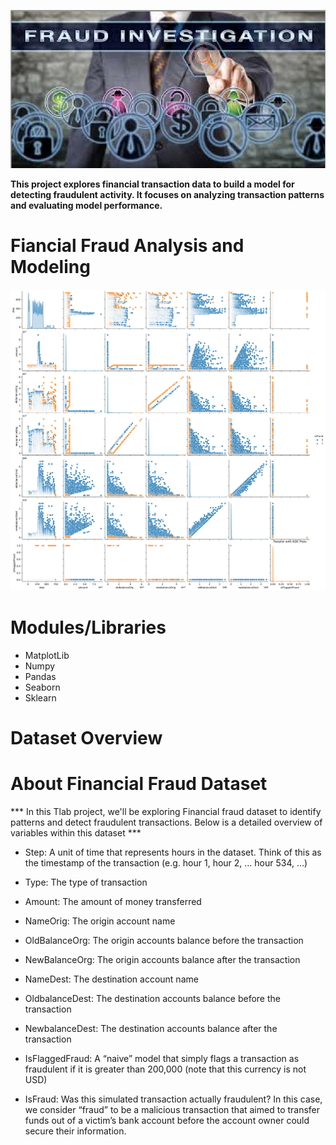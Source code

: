 ![screenshot](images/Fraudimage.png)

**This project explores financial transaction data to build a model for detecting fraudulent activity. It focuses on analyzing transaction patterns and evaluating model performance.**

# Fiancial Fraud Analysis and Modeling
![screenshot](images/pairplot.png)


# Modules/Libraries
* MatplotLib
* Numpy
* Pandas
* Seaborn
* Sklearn

# Dataset Overview




# About Financial Fraud Dataset

*** In this Tlab project, we'll be exploring Financial fraud dataset to identify patterns and detect fraudulent transactions. Below is a  detailed  overview of variables within this dataset ***

* Step: A unit of time that represents hours in the dataset. Think of this as the timestamp of the transaction (e.g. hour 1, hour 2, … hour 534, …) 

* Type: The type of transaction 

* Amount: The amount of money transferred 

* NameOrig: The origin account name

* OldBalanceOrg: The origin accounts balance before the transaction 

* NewBalanceOrg: The origin accounts balance after the transaction 

* NameDest: The destination account name 

* OldbalanceDest: The destination accounts balance before the transaction 

* NewbalanceDest: The destination accounts balance after the transaction 

* IsFlaggedFraud: A “naive” model that simply flags a transaction as fraudulent if it is greater than 200,000 (note that this currency is not USD) 

* IsFraud: Was this simulated transaction actually fraudulent? In this case, we consider “fraud” to be a malicious transaction that aimed to transfer funds out of a victim’s bank account before the account owner could secure their information. 